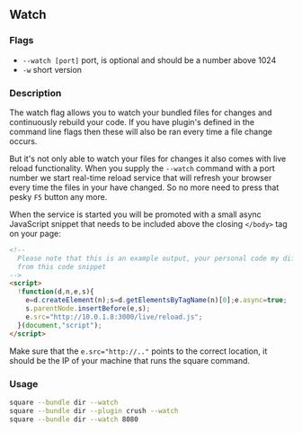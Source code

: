 ## Watch

### Flags

- `--watch [port]` port, is optional and should be a number above 1024
- `-w` short version

### Description

The watch flag allows you to watch your bundled files for changes and
continuously rebuild your code. If you have plugin's defined in the command line
flags then these will also be ran every time a file change occurs.

But it's not only able to watch your files for changes it also comes with live
reload functionality. When you supply the `--watch` command with a port number we
start real-time reload service that will refresh your browser every time the files
in your have changed. So no more need to press that pesky `F5` button any more.

When the service is started you will be promoted with a small async JavaScript
snippet that needs to be included above the closing `</body>` tag on your page:

```html
<!-- 
  Please note that this is an example output, your personal code my differ
  from this code snippet
-->
<script>
  !function(d,n,e,s){
    e=d.createElement(n);s=d.getElementsByTagName(n)[0];e.async=true;
    s.parentNode.insertBefore(e,s);
    e.src="http://10.0.1.8:3000/live/reload.js";
  }(document,"script");
</script>
```

Make sure that the `e.src="http://.."` points to the correct location, it should be
the IP of your machine that runs the square command.

### Usage

```bash
square --bundle dir --watch
square --bundle dir --plugin crush --watch
square --bundle dir --watch 8080
```
